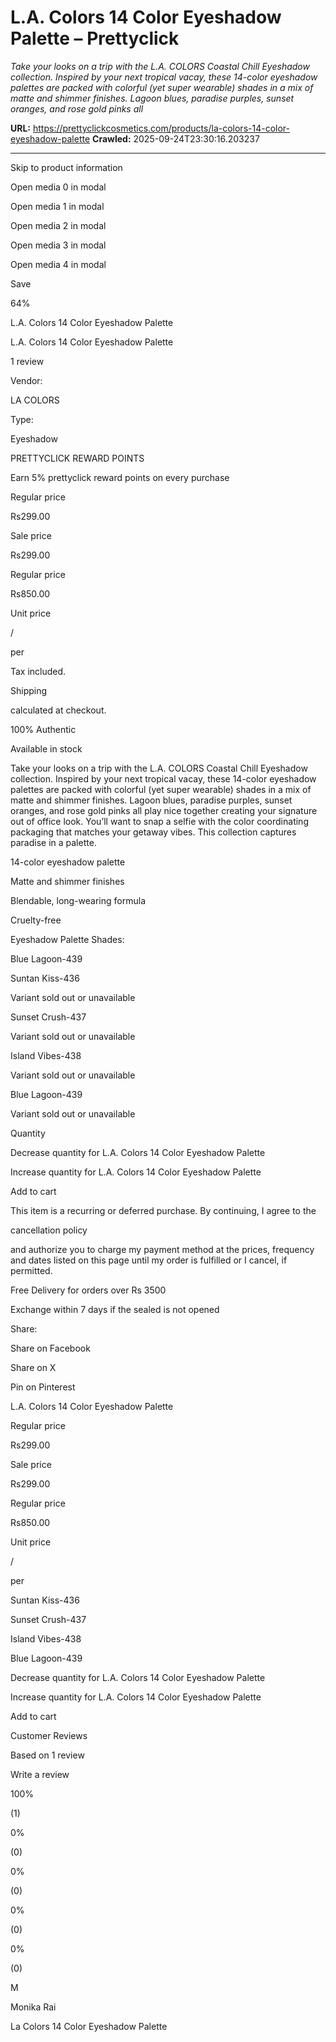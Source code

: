 # L.A. Colors 14 Color Eyeshadow Palette – Prettyclick

*Take your looks on a trip with the L.A. COLORS Coastal Chill Eyeshadow collection. Inspired by your next tropical vacay, these 14-color eyeshadow palettes are packed with colorful (yet super wearable) shades in a mix of matte and shimmer finishes. Lagoon blues, paradise purples, sunset oranges, and rose gold pinks all*

**URL:** https://prettyclickcosmetics.com/products/la-colors-14-color-eyeshadow-palette
**Crawled:** 2025-09-24T23:30:16.203237

---

Skip to product information

Open media 0 in modal

Open media 1 in modal

Open media 2 in modal

Open media 3 in modal

Open media 4 in modal

Save

64%

L.A.  Colors 14 Color Eyeshadow Palette

L.A.  Colors 14 Color Eyeshadow Palette

1 review

Vendor:

LA COLORS

Type:

Eyeshadow

PRETTYCLICK REWARD POINTS

Earn 5% prettyclick reward points on every purchase

Regular price

Rs299.00

Sale price

Rs299.00

Regular price

Rs850.00

Unit price

/

per

Tax included.

Shipping

calculated at checkout.

100% Authentic

Available in stock

Take your looks on a trip with the L.A. COLORS Coastal Chill Eyeshadow collection. Inspired by your next tropical vacay, these 14-color eyeshadow palettes are packed with colorful (yet super wearable) shades in a mix of matte and shimmer finishes. Lagoon blues, paradise purples, sunset oranges, and rose gold pinks all play nice together creating your signature out of office look. You’ll want to snap a selfie with the color coordinating packaging that matches your getaway vibes. This collection captures paradise in a palette.

14-color eyeshadow palette

Matte and shimmer finishes

Blendable, long-wearing formula

Cruelty-free

Eyeshadow Palette Shades:

Blue Lagoon-439

Suntan Kiss-436

Variant sold out or unavailable

Sunset Crush-437

Variant sold out or unavailable

Island Vibes-438

Variant sold out or unavailable

Blue Lagoon-439

Variant sold out or unavailable

Quantity

Decrease quantity for L.A.  Colors 14 Color Eyeshadow Palette

Increase quantity for L.A.  Colors 14 Color Eyeshadow Palette

Add to cart

This item is a recurring or deferred purchase. By continuing, I agree to the

cancellation policy

and authorize you to charge my payment method at the prices, frequency and dates listed on this page until my order is fulfilled or I cancel, if permitted.

Free Delivery for orders over Rs 3500

Exchange within 7 days if the sealed is not opened

Share:

Share on Facebook

Share on X

Pin on Pinterest

L.A.  Colors 14 Color Eyeshadow Palette

Regular price

Rs299.00

Sale price

Rs299.00

Regular price

Rs850.00

Unit price

/

per

Suntan Kiss-436

Sunset Crush-437

Island Vibes-438

Blue Lagoon-439

Decrease quantity for L.A.  Colors 14 Color Eyeshadow Palette

Increase quantity for L.A.  Colors 14 Color Eyeshadow Palette

Add to cart

Customer Reviews

Based on 1 review

Write a review

100%

(1)

0%

(0)

0%

(0)

0%

(0)

0%

(0)

M

Monika Rai

La Colors 14 Color Eyeshadow Palette